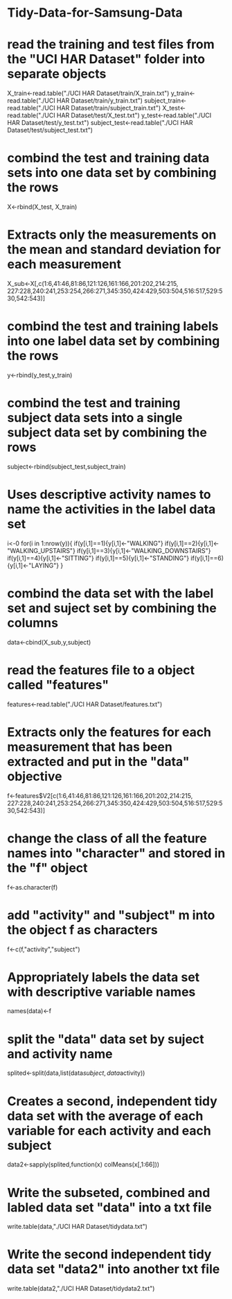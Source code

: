 Tidy-Data-for-Samsung-Data
==========================
# read the training and test files from the "UCI HAR Dataset" folder into separate objects 
X_train<-read.table("./UCI HAR Dataset/train/X_train.txt")
y_train<-read.table("./UCI HAR Dataset/train/y_train.txt")
subject_train<-read.table("./UCI HAR Dataset/train/subject_train.txt")
X_test<-read.table("./UCI HAR Dataset/test/X_test.txt")
y_test<-read.table("./UCI HAR Dataset/test/y_test.txt")
subject_test<-read.table("./UCI HAR Dataset/test/subject_test.txt")

# combind the test and training data sets into one data set by combining the rows #
X<-rbind(X_test, X_train)

# Extracts only the measurements on the mean and standard deviation for each measurement #
X_sub<-X[,c(1:6,41:46,81:86,121:126,161:166,201:202,214:215, 227:228,240:241,253:254,266:271,345:350,424:429,503:504,516:517,529:530,542:543)]

# combind the test and training labels into one label data set by combining the rows #
y<-rbind(y_test,y_train)

# combind the test and training subject data sets into a single subject data set by combining the rows #
subject<-rbind(subject_test,subject_train)

# Uses descriptive activity names to name the activities in the label data set #
i<-0
for(i in 1:nrow(y)){
	if(y[i,1]==1){y[i,1]<-"WALKING"}
	if(y[i,1]==2){y[i,1]<-"WALKING_UPSTAIRS"}
	if(y[i,1]==3){y[i,1]<-"WALKING_DOWNSTAIRS"}
	if(y[i,1]==4){y[i,1]<-"SITTING"}
	if(y[i,1]==5){y[i,1]<-"STANDING"}
	if(y[i,1]==6){y[i,1]<-"LAYING"}
}

# combind the data set with the label set and suject set by combining the columns #
data<-cbind(X_sub,y,subject)

# read the features file to a object called "features" #
features<-read.table("./UCI HAR Dataset/features.txt")

# Extracts only the features for each measurement that has been extracted and put in the "data" objective #
f<-features$V2[c(1:6,41:46,81:86,121:126,161:166,201:202,214:215, 227:228,240:241,253:254,266:271,345:350,424:429,503:504,516:517,529:530,542:543)]

# change the class of all the feature names into "character" and stored in the "f" object #
f<-as.character(f)

# add "activity" and "subject" m into the object f as characters #
f<-c(f,"activity","subject")

# Appropriately labels the data set with descriptive variable names #
names(data)<-f

# split the "data" data set by suject and activity name #
splited<-split(data,list(data$subject,data$activity))

# Creates a second, independent tidy data set with the average of each variable for each activity and each subject #
data2<-sapply(splited,function(x) colMeans(x[,1:66]))

# Write the subseted, combined and labled data set "data" into a txt file #
write.table(data,"./UCI HAR Dataset/tidydata.txt")

# Write the second independent tidy data set "data2" into another txt file #
write.table(data2,"./UCI HAR Dataset/tidydata2.txt")
